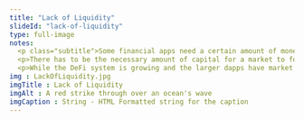 ```yaml
--- 
title: "Lack of Liquidity"
slideId: "lack-of-liquidity"
type: full-image
notes: 
  <p class="subtitle">Some financial apps need a certain amount of money in the market to make them functional. While the DeFi system is growing and the larger dapps have sufficient market liquidity, this can be an obstacle for newer dApps that depend on market economics. Examine possible solutions.</p>
  <p>There has to be the necessary amount of capital for a market to form. Without this, the amount of financial instruments that can be used are greatly limited. Markets that lack liquidity can also be prone to volatility. It has become clear that decentralized finance apps need a certain amount of money in the market to make the ecosystem functional.</p>
  <p>While the DeFi system is growing and the larger dapps have market liquidity, this can be an obstacle for newer dApps that depend on market economics. This has not completely prevented protocols from gaining rapid user growth, but it certainly impacts the functionality and usability of a dApp. However, we are already seeing solutions to this problem. When DeFi was new, this was a major issue. Now that the ecosystem has drawn a significant amount of capital, allowing multiple dApps to function within DeFi, this is less of an issue. Tools like Uniswap connect liquidity providers from across the world using decentralized protocols. As of authorship of this course, the DeFi ecosystem has $13.8 Billion USD locked into it.</p>
img : LackOfLiquidity.jpg
imgTitle : Lack of Liquidity
imgAlt : A red strike through over an ocean's wave
imgCaption : String - HTML Formatted string for the caption
---
```

